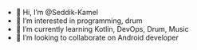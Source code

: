 - 👋 Hi, I’m @Seddik-Kamel
- 👀 I’m interested in programming, drum
- 🌱 I’m currently learning Kotlin, DevOps, Drum, Music
- 💞️ I’m looking to collaborate on Android developer

<!---
Seddik-Kamel/Seddik-Kamel is a ✨ special ✨ repository because its `README.md` (this file) appears on your GitHub profile.
You can click the Preview link to take a look at your changes.
--->
